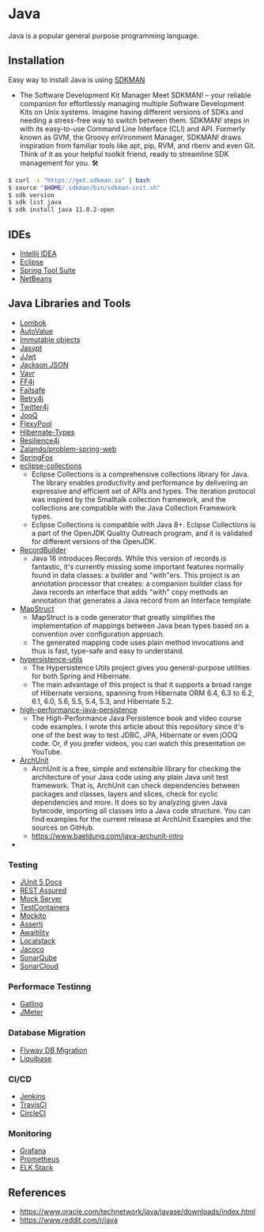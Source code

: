 # Java
Java is a popular general purpose programming language. 

## Installation
Easy way to install Java is using [SDKMAN](https://sdkman.io/)
- The Software Development Kit Manager
Meet SDKMAN! – your reliable companion for effortlessly managing multiple Software Development Kits on Unix systems. Imagine having different versions of SDKs and needing a stress-free way to switch between them. SDKMAN! steps in with its easy-to-use Command Line Interface (CLI) and API. Formerly known as GVM, the Groovy enVironment Manager, SDKMAN! draws inspiration from familiar tools like apt, pip, RVM, and rbenv and even Git. Think of it as your helpful toolkit friend, ready to streamline SDK management for you. 🛠️
``` bash
$ curl -s "https://get.sdkman.io" | bash
$ source "$HOME/.sdkman/bin/sdkman-init.sh"
$ sdk version
$ sdk list java
$ sdk install java 11.0.2-open
```

## IDEs
- [Intellij IDEA](https://www.jetbrains.com/idea/)
- [Eclipse](https://www.eclipse.org/downloads/packages/)
- [Spring Tool Suite](https://spring.io/tools/sts/all)
- [NetBeans](https://netbeans.org/)

## Java Libraries and Tools
- [Lombok](https://projectlombok.org/)
- [AutoValue](https://github.com/google/auto/blob/master/value/userguide/index.md)
- [Immutable objects](https://immutables.github.io/immutable.html)
- [Jasypt](http://www.jasypt.org/)
- [JJwt](https://github.com/jwtk/jjwt)
- [Jackson JSON](https://github.com/FasterXML/jackson)
- [Vavr](http://www.vavr.io/)
- [FF4j](https://ff4j.github.io/)
- [Failsafe](https://github.com/jhalterman/failsafe)
- [Retry4j](https://github.com/elennick/retry4j)
- [Twitter4j](http://twitter4j.org/en/)
- [JooQ](https://www.jooq.org/)
- [FlexyPool](https://github.com/vladmihalcea/flexy-pool)
- [Hibernate-Types](https://github.com/vladmihalcea/hibernate-types)
- [Resilience4j](https://github.com/resilience4j/resilience4j)
- [Zalando/problem-spring-web](https://github.com/zalando/problem-spring-web)
- [SpringFox](http://springfox.github.io/springfox/)
- [eclipse-collections](https://github.com/eclipse/eclipse-collections)
    - Eclipse Collections is a comprehensive collections library for Java. The library enables productivity and performance by delivering an expressive and efficient set of APIs and types. The iteration protocol was inspired by the Smalltalk collection framework, and the collections are compatible with the Java Collection Framework types.
    - Eclipse Collections is compatible with Java 8+. Eclipse Collections is a part of the OpenJDK Quality Outreach program, and it is validated for different versions of the OpenJDK.
- [RecordBuilder](https://github.com/Randgalt/record-builder)
    - Java 16 introduces Records. While this version of records is fantastic, it's currently missing some important features normally found in data classes: a builder and "with"ers. This project is an annotation processor that creates:
       a companion builder class for Java records an interface that adds "with" copy methods an annotation that generates a Java record from an Interface template
- [MapStruct ](https://mapstruct.org/)
   - MapStruct is a code generator that greatly simplifies the implementation of mappings between Java bean types based on a convention over configuration approach. 
   - The generated mapping code uses plain method invocations and thus is fast, type-safe and easy to understand.
- [hypersistence-utils](https://github.com/vladmihalcea/hypersistence-utils)
    - The Hypersistence Utils project gives you general-purpose utilities for both Spring and Hibernate.
    - The main advantage of this project is that it supports a broad range of Hibernate versions, spanning from Hibernate ORM 6.4, 6.3 to 6.2, 6.1, 6.0, 5.6, 5.5, 5.4, 5.3, and Hibernate 5.2.
- [high-performance-java-persistence](https://github.com/vladmihalcea/high-performance-java-persistence)
    - The High-Performance Java Persistence book and video course code examples. I wrote this article about this repository since it's one of the best way to test JDBC, JPA, Hibernate or even jOOQ code. Or, if you prefer videos, you can watch this presentation on YouTube.
- [ArchUnit ](https://www.archunit.org/)
   - ArchUnit is a free, simple and extensible library for checking the architecture of your Java code using any plain Java unit test framework. That is, ArchUnit can check dependencies between packages and classes, layers and slices, check for cyclic dependencies and more. It does so by analyzing given Java bytecode, importing all classes into a Java code structure. You can find examples for the current release at ArchUnit Examples and the sources on GitHub.
   - https://www.baeldung.com/java-archunit-intro
- 
### Testing
- [JUnit 5 Docs](https://junit.org/junit5/docs/current/user-guide/)
- [REST Assured](https://github.com/rest-assured/rest-assured/wiki/Usage)
- [Mock Server](http://www.mock-server.com/)
- [TestContainers](https://www.testcontainers.org/)
- [Mockito](https://site.mockito.org/)
- [Assertj](http://joel-costigliola.github.io/assertj/)
- [Awaitility](https://github.com/awaitility/awaitility)
- [Localstack](https://localstack.cloud/)
- [Jacoco](https://www.eclemma.org/jacoco/)
- [SonarQube](https://www.sonarqube.org/)
- [SonarCloud](https://sonarcloud.io/)

### Performace Testinng
- [Gatling](https://gatling.io/)
- [JMeter](https://jmeter.apache.org/)

### Database Migration
- [Flyway DB Migration](https://flywaydb.org/)
- [Liquibase](https://www.liquibase.org/)

### CI/CD
- [Jenkins](https://jenkins.io/)
- [TravisCI](https://travis-ci.org/)
- [CircleCI](https://circleci.com/)

### Monitoring
- [Grafana](https://grafana.com/)
- [Prometheus](https://prometheus.io/)
- [ELK Stack](https://www.elastic.co/elk-stack)

## References
* <https://www.oracle.com/technetwork/java/javase/downloads/index.html>
* <https://www.reddit.com/r/java>
